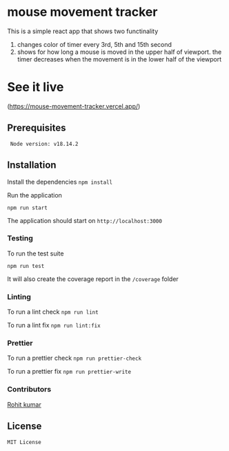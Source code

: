 #  mouse movement tracker
This is a simple react app that shows two functinality
1. changes color of timer every 3rd, 5th and 15th second
2. shows for how long a mouse is moved in the upper half of viewport.
   the timer decreases when the movement is in the lower half of the viewport
   
# See it live 
(https://mouse-movement-tracker.vercel.app/)

## Prerequisites

` Node version: v18.14.2`

## Installation

Install the dependencies
`npm install`

Run the application

`npm run start`

The application should start on `http://localhost:3000`

### Testing

To run the test suite

`npm run test`

It will also create the coverage report in the `/coverage` folder

### Linting

To run a lint check
`npm run lint`

To run a lint fix
`npm run lint:fix`

### Prettier

To run a prettier check
`npm run prettier-check`

To run a prettier fix
`npm run prettier-write`


### Contributors

[Rohit kumar](https://github.com/kumar111222rohit)

## License

`MIT License`

